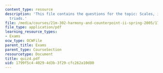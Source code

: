 ```yaml
---
content_type: resource
description: 'This file contains the questions for the topic: Scales, intervals, and
  triads.'
file: /media/courses/21m-302-harmony-and-counterpoint-ii-spring-2005/1799f5c440294d3b3f29cfc262a10d80_quiz4.pdf
file_type: application/pdf
learning_resource_types:
- Exams
ocw_type: OCWFile
parent_title: Exams
parent_type: CourseSection
resourcetype: Document
title: quiz4.pdf
uid: 1799f5c4-4029-4d3b-3f29-cfc262a10d80
---
```

